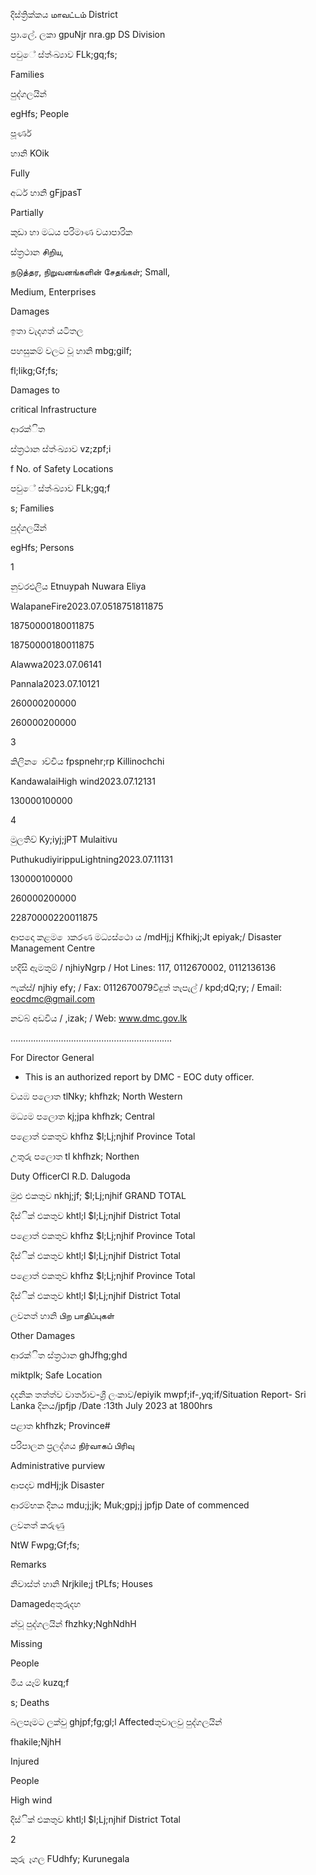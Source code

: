 දිස්ත්‍රික්කය மாவட்டம் District

ප්‍රා.ලේ. ලකා gpuNjr nra.gp DS Division

පවුේ ස්ත්‍ංඛ්‍යාව FLk;gq;fs;

Families

පුද්ගලයින්

egHfs; People

පූර්ණ

හානි KOik

Fully

අර්ධ හානි gFjpasT

Partially

කුඩා හා මධය පරිමාණ වයාපාරික

ස්ත්‍රථාන சிறிய,

நடுத்தர, நிறுவனங்களின் சேதங்கள்; Small,

Medium, Enterprises

Damages

ඉතා වැදගත් යටිතල

පහසුකම් වලට වූ හානි mbg;gilf;

fl;likg;Gf;fs;

Damages to

critical Infrastructure

ආරක්ිත

ස්ත්‍රථාන ස්ත්‍ංඛ්‍යාව vz;zpf;i

f No. of Safety Locations

පවුේ ස්ත්‍ංඛ්‍යාව FLk;gq;f

s; Families

පුද්ගලයින්

egHfs; Persons

1

නුවරඑලිය Etnuypah Nuwara Eliya

WalapaneFire2023.07.0518751811875

18750000180011875

18750000180011875

Alawwa2023.07.06141

Pannala2023.07.10121

260000200000

260000200000

3

කිලින ොච්චිය fpspnehr;rp Killinochchi

KandawalaiHigh wind2023.07.12131

130000100000

4

මුලතිව් Ky;iyj;jPT Mulaitivu

PuthukudiyirippuLightning2023.07.11131

130000100000

260000200000

22870000220011875

ආපදො කළම ොකරණ මධ්‍යස්ථො ය /mdHj;j Kfhikj;Jt epiyak;/ Disaster Management Centre

හදිසි ඇමතුම් / njhiyNgrp / Hot Lines: 117, 0112670002, 0112136136

ෆැක්ස්/ njhiy efy; / Fax: 0112670079විදුත් තැපැල් / kpd;dQ;ry; / Email: eocdmc@gmail.com

නවබ් අඩවිය / ,izak; / Web: www.dmc.gov.lk

……………………………………………………….

For Director General

* This is an authorized report by DMC - EOC duty officer.

වයඹ පලොත tlNky; khfhzk; North Western

මධ්‍යම පලොත kj;jpa khfhzk; Central

පළොත් ඵකතුව khfhz $l;Lj;njhif Province Total

උතුරු පලොත tl khfhzk; Northen

Duty OfficerCI R.D. Dalugoda

මුළු එකතුව nkhj;jf; $l;Lj;njhif GRAND TOTAL

දිස්ික් එකතුව khtl;l $l;Lj;njhif District Total

පළොත් ඵකතුව khfhz $l;Lj;njhif Province Total

දිස්ික් එකතුව khtl;l $l;Lj;njhif District Total

පළොත් ඵකතුව khfhz $l;Lj;njhif Province Total

දිස්ික් එකතුව khtl;l $l;Lj;njhif District Total

ලවනත් හානි பிற பாதிப்புகள்

Other Damages

ආරක්ිත ස්ත්‍රථාන ghJfhg;ghd

miktplk; Safe Location

දදනික තත්ත්ව වාර්තාව-ශ්‍රී ලංකාව/epiyik mwpf;if-,yq;if/Situation Report- Sri Lanka දිනය/jpfjp /Date :13th July 2023 at 1800hrs

පළාත khfhzk; Province#

පරිපාලන ප්‍රලද්ශය நிர்வாகப் பிரிவு

Administrative purview

ආපදාව mdHj;jk Disaster

ආරම්භක දිනය mdu;j;jk; Muk;gpj;j jpfjp Date of commenced

ලවනත් කරුණු

NtW Fwpg;Gf;fs;

Remarks

නිවාස්ත්‍ හානි Nrjkile;j tPLfs; Houses

Damagedඅතුරුදහ

න්වූ පුද්ගලයින් fhzhky;NghNdhH

Missing

People

මිය යෑම් kuzq;f

s; Deaths

බලපෑමට ලක්වු ghjpf;fg;gl;l Affectedතුවාලවු පුද්ගලයින්

fhakile;NjhH

Injured

People

High wind

දිස්ික් එකතුව khtl;l $l;Lj;njhif District Total

2

කුරු ෑගල FUdhfy; Kurunegala